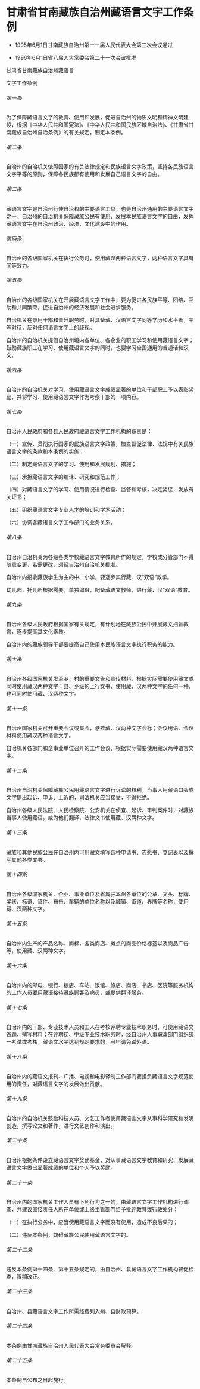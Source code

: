 # 甘肃省甘南藏族自治州藏语言文字工作条例

- 1995年6月1日甘南藏族自治州第十一届人民代表大会第三次会议通过

- 1996年6月1日省八届人大常委会第二十一次会议批准

<!-- INFO END -->

甘肃省甘南藏族自治州藏语言

文字工作条例

###### 第一条

为了保障藏语言文字的教育、使用和发展，促进自治州的物质文明和精神文明建设，根据《中华人民共和国宪法》、《中华人民共和国民族区域自治法》、《甘肃省甘南藏族自治州自治条例》的有关规定，制定本条例。

###### 第二条

自治州的自治机关依照国家的有关法律规定和民族语言文字政策，坚持各民族语言文字平等的原则，保障各民族都有使用和发展自己语言文字的自由。

###### 第三条

藏语言文字是自治州行使自治权的主要语言工具，也是自治州通用的主要语言文字之一。自治州的自治机关保障藏族公民有使用、发展本民族语言文字的自由，发挥藏语言文字在自治州政治、经济、文化建设中的作用。

###### 第四条

自治州的各级国家机关在执行公务时，使用藏汉两种语言文字，两种语言文字具有同等效力。

###### 第五条

自治州的各级国家机关在开展藏语言文字工作中，要为促进各民族平等、团结、互助和共同繁荣，促进自治州的经济发展和社会进步服务。

自治机关在录用干部和晋升职务时，对具备藏、汉语言文字同等学历和水平者，平等对待，反对任何语言文字上的歧视。

自治州的自治机关提倡自治州境内各单位、各企业的职工学习和使用藏语言文字；鼓励藏族职工在学习、使用藏语言文字的同时，也要学习全国通用的普通话和汉文。

###### 第六条

自治州的自治机关对学习、使用藏语言文字成绩显著的单位和干部职工予以表彰奖励，并将学习、使用藏语言文字作为考察干部的一项内容。

###### 第七条

自治州人民政府和各县人民政府藏语言文字工作机构的职责是：

（一）宣传、贯彻执行国家的民族语言文字政策，检查督促法律、法规中有关民族语言文字的条款和本条例的实施；

（二）制定藏语言文字的学习、使用和发展规划、措施；

（三）承担藏语言文字的编译、研究和规范工作；

（四）对藏语言文字的学习、使用情况进行检查、监督和考核，决定奖惩，发放有关证书；

（五）组织藏语言文字专业人才的培训和学术活动；

（六）协调各藏语言文字工作部门的业务关系。

###### 第八条

自治州自治机关为各级各类学校藏语言文字教育所作的规定，学校或分管部门不得随意变更，若需更改，须经自治州自治机关批准。

自治州内招收藏族学生为主的中、小学，要逐步实行藏、汉“双语”教学。

幼儿园、托儿所根据需要，单独编班，配备藏语文教师，进行藏、汉“双语”教育。

###### 第九条

自治州各级人民政府根据国家有关规定，有计划地在藏族公民中开展藏文扫盲教育，逐步提高其文化素质。

自治州内的藏族领导干部要提高自己使用本民族语言文字执行职务的能力。

###### 第十条

自治州各级国家机关发至乡、村的重要文告和宣传材料，根据实际需要使用藏文或同时使用藏汉两种文字；县、乡级的上行文书，使用藏、汉两种文字的任何一种，也可同时使用藏、汉两种文字。

###### 第十一条

自治州国家机关召开重要会议或集会，悬挂藏、汉两种文字会标；会议用语、会议材料使用藏汉两种语言文字。

自治机关各部门和企事业单位召开的工作会议，根据实际需要使用藏汉两种语言文字。

###### 第十二条

自治州自治机关保障藏族公民用藏语言文字进行诉讼的权利。当事人用藏语口头或文字提出起诉、申诉、上诉的，司法机关应当接受，不得拒绝。

自治州各级人民法院、人民检察院、公安机关在侦查、起诉、审判案件时，对藏族当事人使用藏语，或为他们翻译，法律文书使用藏、汉两种文字。

###### 第十三条

藏族和其他民族公民在自治州内可用藏文填写各种申请书、志愿书、登记表以及撰写其他各类文书。

###### 第十四条

自治州各级国家机关、企业、事业单位及省属驻本州各单位的公章、文头、标牌、奖状、标语、证件、布告、车辆的单位名称以及城镇、街道、界牌等名称，使用藏、汉两种文字。

###### 第十五条

自治州内生产的产品名称、商标，各类商店、摊点的商品价格标签以及商品广告等，使用藏、汉两种文字。

###### 第十六条

自治州内的邮电、银行、粮店、车站、饭馆、旅店、商店、书店、医院等服务机构的工作人员要用藏语接待藏族顾客及病员，或提供翻译服务。

###### 第十七条

自治州内的干部、专业技术人员和工人在考核评聘专业技术职务时，可使用藏语文答题、撰写材料；在评聘初、中级专业技术职务时，经自治州人事职改部门组织统一考试或考核，藏语文水平达到规定要求的，可申请免试外语。

###### 第十八条

自治州内的藏语文报刊、广播、电视和电影译制工作部门要担负藏语言文字规范使用的责任，对藏语言文字的发展做出贡献。

###### 第十九条

自治州的自治机关鼓励科技人员、文艺工作者使用藏语言文字从事科学研究和发明创造，撰写论文和著作，进行文艺创作和演出。

###### 第二十条

自治州根据条件设立藏语言文字奖励基金，对从事藏语言文字教育和研究、发展藏语言文字做出显著成绩的单位和个人予以奖励。

###### 第二十一条

自治州内的国家机关工作人员有下列行为之一的，由藏语言文字工作机构进行调查，并建议直接责任人所在单位或上级主管部门给予批评教育或行政处分：

（一）在执行公务中，应当使用藏语言文字而没有使用，造成不良后果的；

（二）违反本条例，妨碍藏族公民使用藏语言文字的。

###### 第二十二条

违反本条例第十四条、第十五条规定的，由自治州、县藏语言文字工作机构督促检查，限期改正。

###### 第二十三条

自治州、县藏语言文字工作所需经费列入州、县财政预算。

###### 第二十四条

本条例由甘南藏族自治州人民代表大会常务委员会解释。

###### 第二十五条

本条例自公布之日起施行。
